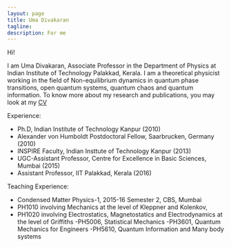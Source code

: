 ```yaml
---
layout: page
title: Uma Divakaran
tagline: 
description: For me
---
```

Hi!

I am Uma Divakaran, Associate Professor in the Department of
Physics at Indian Institute of Technology Palakkad, Kerala. I am a
theoretical physicist working in the field of Non-equilibrium dynamics
in quantum phase transitions, open quantum systems, quantum chaos and 
quantum information.  To know more
about my research and publications, 
you may look at my [CV](pages/cv_homepage.pdf)

Experience:

- Ph.D, Indian Institute of Technology Kanpur (2010)
- Alexander von Humboldt Postdoctoral Fellow, Saarbrucken, Germany (2010)
- INSPIRE Faculty, Indian Insttute of Technology Kanpur (2013)
- UGC-Assistant Professor, Centre for Excellence in Basic Sciences, Mumbai (2015)
- Assistant Professor, IIT Palakkad, Kerala (2016)

Teaching Experience:

- Condensed Matter Physics-1, 2015-16 Semester 2, CBS, Mumbai
- PH1010 involving Mechanics at the level of Kleppner and Kolenkov, 
- PH1020 involving Electrostatics, Magnetostatics and Electrodynamics
 at the level of Griffiths
-PH5006, Statistical Mechanics
-PH3601, Quantum Mechanics for Engineers
-PH5610, Quantum Information and Many body systems
